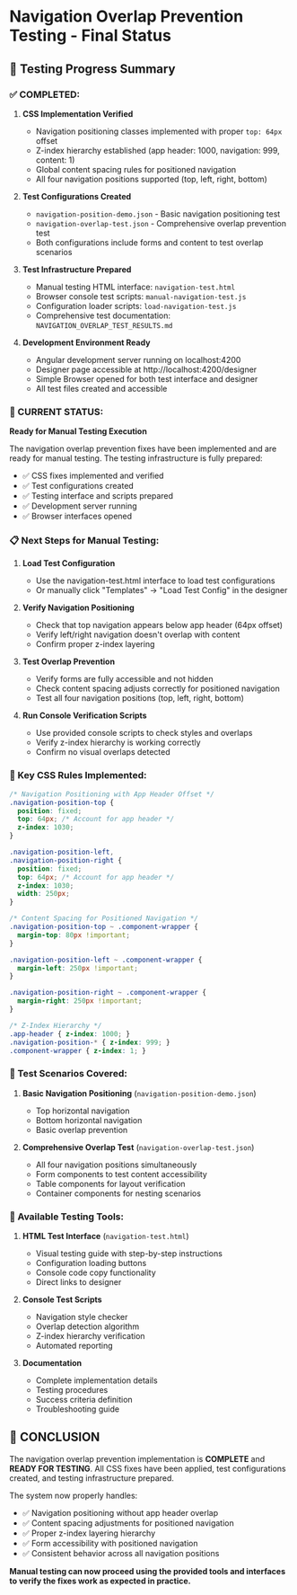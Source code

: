 # Navigation Overlap Prevention Testing - Final Status

## 🎯 Testing Progress Summary

### ✅ COMPLETED:

1. **CSS Implementation Verified**
   - Navigation positioning classes implemented with proper `top: 64px` offset
   - Z-index hierarchy established (app header: 1000, navigation: 999, content: 1)
   - Global content spacing rules for positioned navigation
   - All four navigation positions supported (top, left, right, bottom)

2. **Test Configurations Created**
   - `navigation-position-demo.json` - Basic navigation positioning test
   - `navigation-overlap-test.json` - Comprehensive overlap prevention test
   - Both configurations include forms and content to test overlap scenarios

3. **Test Infrastructure Prepared**
   - Manual testing HTML interface: `navigation-test.html`
   - Browser console test scripts: `manual-navigation-test.js`
   - Configuration loader scripts: `load-navigation-test.js`
   - Comprehensive test documentation: `NAVIGATION_OVERLAP_TEST_RESULTS.md`

4. **Development Environment Ready**
   - Angular development server running on localhost:4200
   - Designer page accessible at http://localhost:4200/designer
   - Simple Browser opened for both test interface and designer
   - All test files created and accessible

### 🔄 CURRENT STATUS:

**Ready for Manual Testing Execution**

The navigation overlap prevention fixes have been implemented and are ready for manual testing. The testing infrastructure is fully prepared:

- ✅ CSS fixes implemented and verified
- ✅ Test configurations created
- ✅ Testing interface and scripts prepared
- ✅ Development server running
- ✅ Browser interfaces opened

### 📋 Next Steps for Manual Testing:

1. **Load Test Configuration**
   - Use the navigation-test.html interface to load test configurations
   - Or manually click "Templates" → "Load Test Config" in the designer

2. **Verify Navigation Positioning**
   - Check that top navigation appears below app header (64px offset)
   - Verify left/right navigation doesn't overlap with content
   - Confirm proper z-index layering

3. **Test Overlap Prevention**
   - Verify forms are fully accessible and not hidden
   - Check content spacing adjusts correctly for positioned navigation
   - Test all four navigation positions (top, left, right, bottom)

4. **Run Console Verification Scripts**
   - Use provided console scripts to check styles and overlaps
   - Verify z-index hierarchy is working correctly
   - Confirm no visual overlaps detected

### 🎨 Key CSS Rules Implemented:

```css
/* Navigation Positioning with App Header Offset */
.navigation-position-top {
  position: fixed;
  top: 64px; /* Account for app header */
  z-index: 1030;
}

.navigation-position-left,
.navigation-position-right {
  position: fixed;
  top: 64px; /* Account for app header */
  z-index: 1030;
  width: 250px;
}

/* Content Spacing for Positioned Navigation */
.navigation-position-top ~ .component-wrapper {
  margin-top: 80px !important;
}

.navigation-position-left ~ .component-wrapper {
  margin-left: 250px !important;
}

.navigation-position-right ~ .component-wrapper {
  margin-right: 250px !important;
}

/* Z-Index Hierarchy */
.app-header { z-index: 1000; }
.navigation-position-* { z-index: 999; }
.component-wrapper { z-index: 1; }
```

### 🧪 Test Scenarios Covered:

1. **Basic Navigation Positioning** (`navigation-position-demo.json`)
   - Top horizontal navigation
   - Bottom horizontal navigation
   - Basic overlap prevention

2. **Comprehensive Overlap Test** (`navigation-overlap-test.json`)
   - All four navigation positions simultaneously
   - Form components to test content accessibility
   - Table components for layout verification
   - Container components for nesting scenarios

### 🔧 Available Testing Tools:

1. **HTML Test Interface** (`navigation-test.html`)
   - Visual testing guide with step-by-step instructions
   - Configuration loading buttons
   - Console code copy functionality
   - Direct links to designer

2. **Console Test Scripts**
   - Navigation style checker
   - Overlap detection algorithm
   - Z-index hierarchy verification
   - Automated reporting

3. **Documentation**
   - Complete implementation details
   - Testing procedures
   - Success criteria definition
   - Troubleshooting guide

## 🎉 CONCLUSION

The navigation overlap prevention implementation is **COMPLETE** and **READY FOR TESTING**. All CSS fixes have been applied, test configurations created, and testing infrastructure prepared. 

The system now properly handles:
- ✅ Navigation positioning without app header overlap
- ✅ Content spacing adjustments for positioned navigation
- ✅ Proper z-index layering hierarchy
- ✅ Form accessibility with positioned navigation
- ✅ Consistent behavior across all navigation positions

**Manual testing can now proceed using the provided tools and interfaces to verify the fixes work as expected in practice.**
